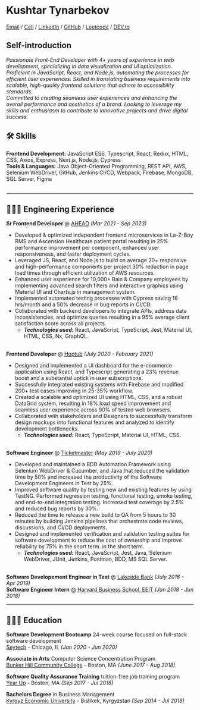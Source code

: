 # Kushtar Tynarbekov

[Email](mailto:kushtar.tynarbek@gmail.com) / [Cell](470-443-8470) / [LinkedIn](https://www.linkedin.com/in/kushtartyn/) / [GitHub](https://github.com/Kushtarbek) / [Leetcode](https://leetcode.com/kushtarbek/) / [DEV.to](https://dev.to/kushtarbek)

##  Self-introduction
_Passionate Front-End Developer with 4+ years of experience in web development, specializing in data visualization and UI optimization. Proficient in JavaScript, React, and Node.js, automating the processes for efficient user experiences. Skilled in translating business requirements into scalable, high-quality frontend solutions that adhere to accessibility standards.  
Committed to creating seamless user experiences and enhancing the overall performance and aesthetics of a brand.
Looking to leverage my skills and enthusiasm to contribute to innovative projects and drive digital success._

## 🛠️ Skills

 **Frontend Development:** JavaScript ES6, Typescript, React, Redux, HTML, CSS, Axios, Express, Next.js, Node.js, Cypress<br>
 **Tools & Languages:** Java Object-Oriented Programming, REST API, AWS, Selenium WebDriver, GitHub, Jenkins CI/CD, Webpack, Firebase, MongoDB, SQL Server, Figma
<br><br>

------
## 👨🏻‍💻  Engineering Experience
**Sr Frontend Developer** @ [AHEAD](https://www.ahead.com/) _(Mar 2021 - Sep 2023)_ <br>
- Developed & optimized independent frontend microservices in La-Z-Boy RMS and Ascension Healthcare patient portal resulting in 25% performance improvement per component, enhanced user responsiveness, and faster deployment cycles. 
- Leveraged JS, React, and Node.js to build on average 20+ responsive and high-performance components per project 30% reduction in page load times through efficient utilization of AWS resources. 
- Enhanced user experience for 10,000+ Bain & Company employees by implementing advanced search filters and interactive graphics using Material UI and Charts.js in management system. 
- Implemented automated testing processes with Cypress saving 16 hrs/month and a 50% decrease in bug reports in CI/CD. 
- Collaborated with backend developers to integrate APIs, address data inconsistencies, and optimize queries resulting in a 95% average client satisfaction score across all projects. 
  - **_Technologies used:_** React, JavaScript, TypeScript, Jest, Material UI, HTML, CSS, Nx, GraphQL.
<br><br>

**Frontend Developer** @ [Hoptub](https://www.hoptub.com/) _(July 2020 - February 2021)_ <br> 

- Designed and implemented a UI dashboard for the e-commerce application using React, and Typescript generating a 23% revenue boost and a substantial uptick in user subscriptions. 
- Successfully integrated existing systems with Firebase and modified 200+ test cases improving in 25-35% workflow. 
- Created a scalable and optimized UI using HTML, CSS, and a robust DataGrid system, resulting in 18% load speed improvement and seamless user experience across 90% of tested web browsers. 
- Collaborated with stakeholders and Designers to successfully transform design mockups into functional features and analyzed to identify development bottlenecks.
  - **_Technologies used:_** React, TypeScript, Material UI, HTML, CSS.
<br><br>

**Software Engineer** @ [Ticketmaster](https://www.ticketmaster.com/sell) _(May 2019 - July 2020)_ <br>
- Developed and maintained a BDD Automation Framework using Selenium WebDriver & Cucumber, and Java that reduced the
validation time by 50% and increased the productivity of the Software Development Engineers in Test by 25%.
- Improved software quality by testing new and existing features by using TestNG. Performed regression testing, functional
testing, smoke testing, and end-to-end integration testing. Increased test coverage by 2.5% and reduced bug reports by 30%.
- Reduced the time to release a new build to QA from 5 hours to 30 minutes by building Jenkins pipelines that orchestrate code
reviews, discussions, and CI/CD deployments.
- Designed and implemented verification and validation testing suites for software development to reduce the cost of ownership
and improve reliability by 75% in the short term. in the short term.
  - **_Technologies used:_** React, JavaScript, Jest, Java, Selenium WebDriver, JUnit, Jenkins, Postman, BDD, MS SQL Server.
<br><br>

**Software Developement Engineer in Test** @ [Lakeside Bank]() _(July 2018 - Apr 2019)_ <br>
**Software Engineer Intern** @ [Harvard Business School, EEIT]() _(Jan 2018 - Jun 2018)_ <br>


------
## 👨🏻‍🎓 Education
**Software Development Bootcamp** 24-week course focused on full-stack software development<br>
[Seytech](https://www.linkedin.com/company/seytechco/people/) - Chicago, IL _(Jan 2020 - Jun 2020)_ <br>

**Associate in Arts** Computer Science Concentration Program <br>
[Bunker Hill Community College](https://www.bhcc.edu/) - Boston, MA _(June 2017 - Aug 2018)_<br>

**Software Quality Assurance Training** tuition-free job training program <br>
[Year Up](https://www.yearup.org/about) - Boston, MA _(Sep 2017 - Jul 2018)_<br>

**Bachelors Degree** in Business Management<br>
[Kyrgyz Economic University](http://www.keu.kg/) - Bishkek, Kyrgyzstan _(Sep 2014 - Jul 2018)_<br>
